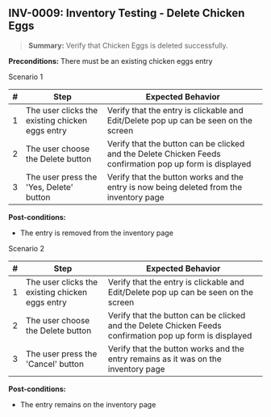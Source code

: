 ## **INV-0009:** Inventory Testing - Delete Chicken Eggs  

> **Summary:** Verify that Chicken Eggs is deleted successfully.  <br>

**Preconditions:** There must be an existing chicken eggs entry

Scenario 1 

 | \# | Step | Expected Behavior | 
 |----|------|-------------------| 
 |  1 |   The user clicks the existing chicken eggs entry   | Verify that the entry is clickable and Edit/Delete pop up can be seen on the screen   | 
 |  2 |   The user choose the Delete button  | Verify that the button can be clicked and the Delete Chicken Feeds confirmation pop up form is displayed  | 
 |  3 |   The user press the 'Yes, Delete' button   | Verify that the button works and the entry is now being deleted from the inventory page   |  

**Post-conditions:**  

* The entry is removed from the inventory page
  

Scenario 2

 | \# | Step | Expected Behavior | 
 |----|------|-------------------| 
 |  1 |   The user clicks the existing chicken eggs entry   | Verify that the entry is clickable and Edit/Delete pop up can be seen on the screen   | 
 |  2 |   The user choose the Delete button  | Verify that the button can be clicked and the Delete Chicken Feeds confirmation pop up form is displayed  | 
 |  3 |   The user press the 'Cancel' button   | Verify that the button works and the entry remains as it was on the inventory page  |  

**Post-conditions:**  

* The entry remains on the inventory page 

